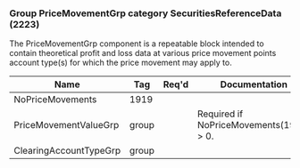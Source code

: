 ### Group PriceMovementGrp category SecuritiesReferenceData (2223)

The PriceMovementGrp component is a repeatable block intended to contain theoretical profit and loss data at various price movement points account type(s) for which the price movement may apply to.

| Name                   | Tag   | Req'd | Documentation                           |
|------------------------|-------|----------|-----------------------------------------|
| NoPriceMovements       | 1919  |       |                                         |
| PriceMovementValueGrp  | group |       | Required if NoPriceMovements(1919) > 0. |
| ClearingAccountTypeGrp | group |       |                                         |

